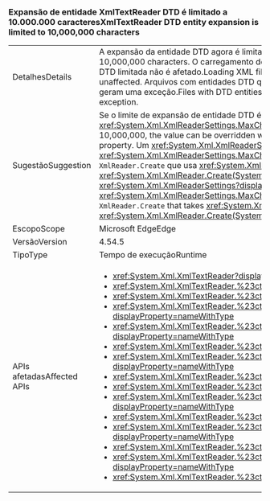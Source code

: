 ### <a name="xmltextreader-dtd-entity-expansion-is-limited-to-10000000-characters"></a><span data-ttu-id="17925-101">Expansão de entidade XmlTextReader DTD é limitado a 10.000.000 caracteres</span><span class="sxs-lookup"><span data-stu-id="17925-101">XmlTextReader DTD entity expansion is limited to 10,000,000 characters</span></span>

|   |   |
|---|---|
|<span data-ttu-id="17925-102">Detalhes</span><span class="sxs-lookup"><span data-stu-id="17925-102">Details</span></span>|<span data-ttu-id="17925-103">A expansão da entidade DTD agora é limitada a 10.000.000 de caracteres.</span><span class="sxs-lookup"><span data-stu-id="17925-103">DTD entity expansion is now limited to 10,000,000 characters.</span></span> <span data-ttu-id="17925-104">O carregamento de arquivos XML sem expansão de entidade DTD ou com expansão de entidade DTD limitada não é afetado.</span><span class="sxs-lookup"><span data-stu-id="17925-104">Loading XML files without DTD entity expansion or with limited DTD entity expansion is unaffected.</span></span> <span data-ttu-id="17925-105">Arquivos com entidades DTD que se expandem para mais de 10.000.000 caracteres falham ao carregar e geram uma exceção.</span><span class="sxs-lookup"><span data-stu-id="17925-105">Files with DTD entities that expand to more than 10,000,000 characters fail to load, and now throw an exception.</span></span>|
|<span data-ttu-id="17925-106">Sugestão</span><span class="sxs-lookup"><span data-stu-id="17925-106">Suggestion</span></span>|<span data-ttu-id="17925-107">Se o limite de expansão de entidade DTD é 10.000.000 muito baixo, o valor pode ser substituído com o <xref:System.Xml.XmlReaderSettings.MaxCharactersFromEntities> propriedade.</span><span class="sxs-lookup"><span data-stu-id="17925-107">If the limit of DTD entity expansion is too low 10,000,000, the value can be overridden with the <xref:System.Xml.XmlReaderSettings.MaxCharactersFromEntities> property.</span></span> <span data-ttu-id="17925-108">Um <xref:System.Xml.XmlReaderSettings?displayProperty=name> com o próprio <xref:System.Xml.XmlReaderSettings.MaxCharactersFromEntities?displayProperty=name> valor pode ser passado para <code>XmlReader.Create</code> que usa <xref:System.Xml.XmlReaderSettings?displayProperty=name> (ie. <xref:System.Xml.XmlReader.Create(System.String,System.Xml.XmlReaderSettings)>)</span><span class="sxs-lookup"><span data-stu-id="17925-108">An <xref:System.Xml.XmlReaderSettings?displayProperty=name> with the proper <xref:System.Xml.XmlReaderSettings.MaxCharactersFromEntities?displayProperty=name> value can be passed to <code>XmlReader.Create</code> that takes <xref:System.Xml.XmlReaderSettings?displayProperty=name> (ie. <xref:System.Xml.XmlReader.Create(System.String,System.Xml.XmlReaderSettings)>)</span></span>|
|<span data-ttu-id="17925-109">Escopo</span><span class="sxs-lookup"><span data-stu-id="17925-109">Scope</span></span>|<span data-ttu-id="17925-110">Microsoft Edge</span><span class="sxs-lookup"><span data-stu-id="17925-110">Edge</span></span>|
|<span data-ttu-id="17925-111">Versão</span><span class="sxs-lookup"><span data-stu-id="17925-111">Version</span></span>|<span data-ttu-id="17925-112">4.5</span><span class="sxs-lookup"><span data-stu-id="17925-112">4.5</span></span>|
|<span data-ttu-id="17925-113">Tipo</span><span class="sxs-lookup"><span data-stu-id="17925-113">Type</span></span>|<span data-ttu-id="17925-114">Tempo de execução</span><span class="sxs-lookup"><span data-stu-id="17925-114">Runtime</span></span>|
|<span data-ttu-id="17925-115">APIs afetadas</span><span class="sxs-lookup"><span data-stu-id="17925-115">Affected APIs</span></span>|<ul><li><xref:System.Xml.XmlTextReader?displayProperty=nameWithType></li><li><xref:System.Xml.XmlTextReader.%23ctor?displayProperty=nameWithType></li><li><xref:System.Xml.XmlTextReader.%23ctor(System.IO.Stream)?displayProperty=nameWithType></li><li><xref:System.Xml.XmlTextReader.%23ctor(System.IO.Stream,System.Xml.XmlNameTable)?displayProperty=nameWithType></li><li><xref:System.Xml.XmlTextReader.%23ctor(System.IO.Stream,System.Xml.XmlNodeType,System.Xml.XmlParserContext)?displayProperty=nameWithType></li><li><xref:System.Xml.XmlTextReader.%23ctor(System.IO.TextReader)?displayProperty=nameWithType></li><li><xref:System.Xml.XmlTextReader.%23ctor(System.IO.TextReader,System.Xml.XmlNameTable)?displayProperty=nameWithType></li><li><xref:System.Xml.XmlTextReader.%23ctor(System.String)?displayProperty=nameWithType></li><li><xref:System.Xml.XmlTextReader.%23ctor(System.String,System.IO.Stream)?displayProperty=nameWithType></li><li><xref:System.Xml.XmlTextReader.%23ctor(System.String,System.IO.Stream,System.Xml.XmlNameTable)?displayProperty=nameWithType></li><li><xref:System.Xml.XmlTextReader.%23ctor(System.String,System.IO.TextReader)?displayProperty=nameWithType></li><li><xref:System.Xml.XmlTextReader.%23ctor(System.String,System.IO.TextReader,System.Xml.XmlNameTable)?displayProperty=nameWithType></li><li><xref:System.Xml.XmlTextReader.%23ctor(System.String,System.Xml.XmlNameTable)?displayProperty=nameWithType></li><li><xref:System.Xml.XmlTextReader.%23ctor(System.String,System.Xml.XmlNodeType,System.Xml.XmlParserContext)?displayProperty=nameWithType></li><li><xref:System.Xml.XmlTextReader.%23ctor(System.Xml.XmlNameTable)?displayProperty=nameWithType></li></ul>|

